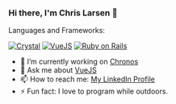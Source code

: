 ### Hi there, I'm Chris Larsen 👋

Languages and Frameworks:

[![Crystal](https://avatars2.githubusercontent.com/u/6539796?s=20&v=4)](https://github.com/crystal-lang) 
[![VueJS](https://avatars3.githubusercontent.com/u/6128107?s=20&v=4)]((https://github.com/vuejs)) 
[![Ruby on Rails](https://avatars1.githubusercontent.com/u/4223?s=20&v=4)](https://github.com/rails)

- 🔭 I’m currently working on [Chronos](https://github.com/HCLarsen/chronos)
- 💬 Ask me about [VueJS](https://vuejs.org/)
- 📫 How to reach me: [My LinkedIn Profile](https://www.linkedin.com/in/chris-larsen-58347214/)
- ⚡ Fun fact: I love to program while outdoors.
